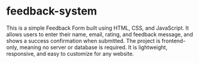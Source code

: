 # feedback-system
This is a simple Feedback Form built using HTML, CSS, and JavaScript. It allows users to enter their name, email, rating, and feedback message, and shows a success confirmation when submitted.  The project is frontend-only, meaning no server or database is required. It is lightweight, responsive, and easy to customize for any website.
